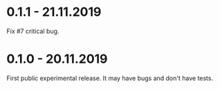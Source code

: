  # 0.1.1 - 21.11.2019

 Fix #7 critical bug.

 # 0.1.0 - 20.11.2019

 First public experimental release. It may have bugs and don't have tests.
